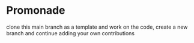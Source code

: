 
# Promonade

clone this main branch as a template and work on the code, create a new branch and continue adding your own contributions

